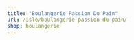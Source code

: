 ```yaml
---
title: "Boulangerie Passion Du Pain"
url: /isle/boulangerie-passion-du-pain/
shop: boulangerie
---
```

